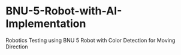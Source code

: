 # BNU-5-Robot-with-AI-Implementation
Robotics Testing using BNU 5 Robot with Color Detection for Moving Direction

